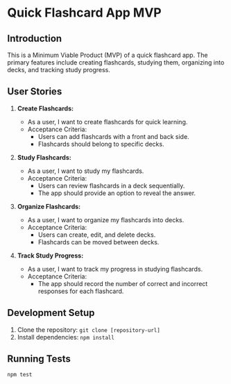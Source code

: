 # Quick Flashcard App MVP

## Introduction

This is a Minimum Viable Product (MVP) of a quick flashcard app. The primary features include creating flashcards, studying them, organizing into decks, and tracking study progress.

## User Stories

1. **Create Flashcards:**
   - As a user, I want to create flashcards for quick learning.
   - Acceptance Criteria:
     - Users can add flashcards with a front and back side.
     - Flashcards should belong to specific decks.

2. **Study Flashcards:**
   - As a user, I want to study my flashcards.
   - Acceptance Criteria:
     - Users can review flashcards in a deck sequentially.
     - The app should provide an option to reveal the answer.

3. **Organize Flashcards:**
   - As a user, I want to organize my flashcards into decks.
   - Acceptance Criteria:
     - Users can create, edit, and delete decks.
     - Flashcards can be moved between decks.

4. **Track Study Progress:**
   - As a user, I want to track my progress in studying flashcards.
   - Acceptance Criteria:
     - The app should record the number of correct and incorrect responses for each flashcard.

## Development Setup

1. Clone the repository: `git clone [repository-url]`
2. Install dependencies: `npm install`

## Running Tests

```bash
npm test